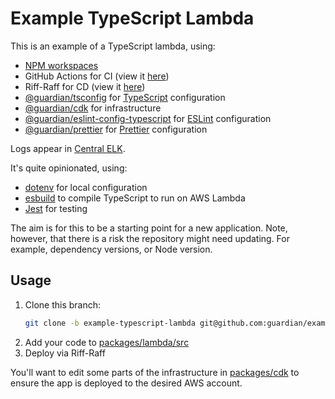 # Example TypeScript Lambda
This is an example of a TypeScript lambda, using:
- [NPM workspaces](https://docs.npmjs.com/cli/v7/using-npm/workspaces)
- GitHub Actions for CI (view it [here](https://github.com/guardian/examples/actions?query=branch%3Aexample-typescript-lambda))
- Riff-Raff for CD (view it [here](https://riffraff.gutools.co.uk/deployment/history?projectName=playground%3A%3Aexample-typescript-lambda&page=1))
- [@guardian/tsconfig](https://github.com/guardian/csnx/tree/main/libs/%40guardian/tsconfig) for [TypeScript](https://www.typescriptlang.org/) configuration
- [@guardian/cdk](https://github.com/guardian/cdk) for infrastructure
- [@guardian/eslint-config-typescript](https://github.com/guardian/csnx/tree/main/libs/%40guardian/eslint-config-typescript) for [ESLint](https://eslint.org/) configuration
- [@guardian/prettier](https://github.com/guardian/csnx/tree/main/libs/%40guardian/prettier) for [Prettier](https://prettier.io/) configuration

Logs appear in [Central ELK](https://logs.gutools.co.uk/goto/ea4e3010-5145-11ee-913c-1f0e93d001da).

It's quite opinionated, using:
- [dotenv](https://www.npmjs.com/package/dotenv) for local configuration
- [esbuild](https://esbuild.github.io/) to compile TypeScript to run on AWS Lambda
- [Jest](https://jestjs.io/) for testing

The aim is for this to be a starting point for a new application.
Note, however, that there is a risk the repository might need updating.
For example, dependency versions, or Node version.

## Usage
1. Clone this branch:
   ```sh
   git clone -b example-typescript-lambda git@github.com:guardian/examples.git example-typescript-lambda
   ```
2. Add your code to [packages/lambda/src](packages/lambda/src)
3. Deploy via Riff-Raff

You'll want to edit some parts of the infrastructure in [packages/cdk](packages/cdk) 
to ensure the app is deployed to the desired AWS account.
